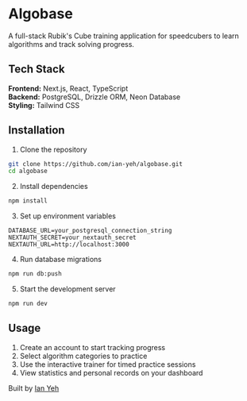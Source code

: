 # Algobase

A full-stack Rubik's Cube training application for speedcubers to learn algorithms and track solving progress.

## Tech Stack

**Frontend:** Next.js, React, TypeScript  
**Backend:** PostgreSQL, Drizzle ORM, Neon Database  
**Styling:** Tailwind CSS  

## Installation

1. Clone the repository
```bash
git clone https://github.com/ian-yeh/algobase.git
cd algobase
```

2. Install dependencies
```bash
npm install
```

3. Set up environment variables
```env
DATABASE_URL=your_postgresql_connection_string
NEXTAUTH_SECRET=your_nextauth_secret
NEXTAUTH_URL=http://localhost:3000
```

4. Run database migrations
```bash
npm run db:push
```

5. Start the development server
```bash
npm run dev
```

## Usage

1. Create an account to start tracking progress
2. Select algorithm categories to practice
3. Use the interactive trainer for timed practice sessions
4. View statistics and personal records on your dashboard

Built by [Ian Yeh](https://github.com/ian-yeh)
